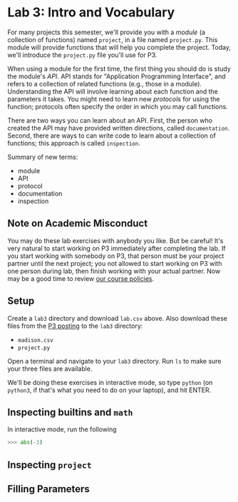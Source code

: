 # Lab 3: Intro and Vocabulary

For many projects this semester, we'll provide you with a *module* (a
collection of functions) named `project`, in a file named
`project.py`.  This module will provide functions that will help you
complete the project.  Today, we'll introduce the `project.py` file
you'll use for P3.

When using a module for the first time, the first thing you should do
is study the module's *API*.  API stands for "Application Programming
Interface", and refers to a collection of related functions (e.g.,
those in a module).  Understanding the API will involve learning about
each function and the parameters it takes.  You might need to learn
new *protocols* for using the function; protocols often specify the
order in which you may call functions.

There are two ways you can learn about an API.  First, the person who
created the API may have provided written directions, called
`documentation`.  Second, there are ways to can write code to learn
about a collection of functions; this approach is called `inspection`.

Summary of new terms:
* module
* API
* protocol
* documentation
* inspection

## Note on Academic Misconduct

You may do these lab exercises with anybody you like.  But be careful!
It's very natural to start working on P3 immediately after completing
the lab.  If you start working with somebody on P3, that person must
be your project partner until the next project; you not allowed to
start working on P3 with one person during lab, then finish working
with your actual partner.  Now may be a good time to review [our course policies](https://tyler.caraza-harter.com/cs301/spring19/syllabus.html).

## Setup

Create a `lab3` directory and download `lab.csv` above.  Also download
these files from the [P3 posting](https://github.com/tylerharter/cs301-projects/tree/master/spring19/p3)
to the `lab3` directory:
* `madison.csv`
* `project.py`

Open a terminal and navigate to your `lab3` directory.  Run `ls` to
make sure your three files are available.

We'll be doing these exercises in interactive mode, so type `python`
(on `python3`, if that's what you need to do on your laptop), and hit
ENTER.

## Inspecting builtins and `math`

In interactive mode, run the following

```python
>>> abs(-3)
```

## Inspecting `project`

## Filling Parameters
